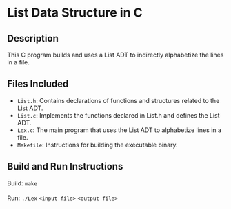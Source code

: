 # List Data Structure in C

## Description

This C program builds and uses a List ADT to indirectly alphabetize the lines in a file.
## Files Included

- `List.h`: Contains declarations of functions and structures related to the List ADT.
- `List.c`: Implements the functions declared in List.h and defines the List ADT.
- `Lex.c`: The main program that uses the List ADT to alphabetize lines in a file.
- `Makefile`: Instructions for building the executable binary.

## Build and Run Instructions

Build: `make` <br />
<br />Run: `./Lex` `<input file>` `<output file>`


